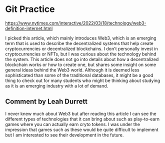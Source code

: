 # Git Practice
https://www.nytimes.com/interactive/2022/03/18/technology/web3-definition-internet.html

I picked this article, which mainly introduces Web3, which is an emerging term that is used to describe the decentralized systems that help create cryptocurrencies or decentralized blockchains.
I don't personally invest in cryptocurrencies or NFTs, but I was curious about the technology behind the system. This article does not go into details about how a decentralized blockchain works or how to create one, but shares some insight on some general ideas behind the Web3 world.
Although it is deemed less sophisticated than some of the traditional databases, it might be a good thing to check out for many students who might be thinking about studying as it is an emerging industry with a lot of demand.

## Comment by Leah Durrett

I never knew much about Web3 but after reading this article I can see the different types of technologies that it can bring about such as play-to-earn games where you can actually earn cryto tokens. I was under the impression that games such as these would be quite difficult to implement but I am interested to see their development in the future. 
